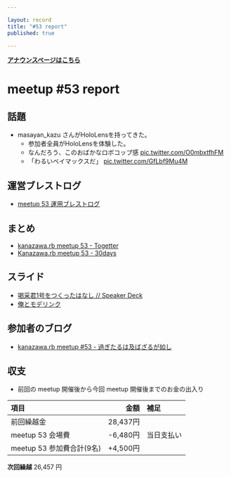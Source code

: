 ```yaml
---

layout: record
title: "#53 report"
published: true

---
```


<div style="text-align: left;"><a href="./"><strong>アナウンスページはこちら</strong></a></div>

# meetup #53 report

## 話題

* masayan_kazu さんがHoloLensを持ってきた。
  * 参加者全員がHoloLensを体験した。
  * なんだろう、このおばかなロボコップ感 [pic.twitter.com/O0mbxtfhFM](https://twitter.com/wtnabe/status/822681831124258816/photo/1)
  * 「わるいベイマックスだ」 [pic.twitter.com/GfLbf9Mu4M](https://twitter.com/Yukimitsu_Izawa/status/822714497122959361/photo/1)

## 運営ブレストログ

* [meetup 53 運用ブレストログ](https://github.com/kanazawarb/meetup/wiki/meetup-53-%E9%81%8B%E7%94%A8%E3%83%96%E3%83%AC%E3%82%B9%E3%83%88%E3%83%AD%E3%82%B0)

## まとめ

* [kanazawa.rb meetup 53 - Togetter](https://togetter.com/li/1073061)
* [Kanazawa.rb meetup 53 - 30days](http://30d.jp/kzrb/43)


## スライド

* [喝采君1号をつくったはなし // Speaker Deck](https://speakerdeck.com/izawa/he-cai-jun-1hao-wotukututahanasi)
* [俺とモデリンク](http://www.slideshare.net/pharaohkj/ss-71255091)


## 参加者のブログ

* [kanazawa\.rb meetup \#53 \- 過ぎたるは及ばざるが如し](http://cotton-desu.hatenablog.com/entry/2017/01/23/224305)



## 収支

* 前回の meetup 開催後から今回 meetup 開催後までのお金の出入り

|項目                           |金額         |補足                                               |
|:------------------------------|------------:|:--------------------------------------------------|
| 前回繰越金                    |    28,437円 |                                                   |
| meetup 53 会場費              |    -6,480円 | 当日支払い                                        |
| meetup 53 参加費合計(9名)    |   +4,500円 |                    |

**次回繰越**  26,457 円

